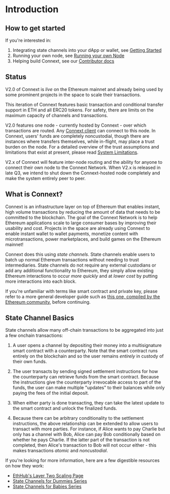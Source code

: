 # Introduction

## How to get started

If you're interested in:
1. Integrating state channels into your dApp or wallet, see [Getting Started](../userDocumentation/quickStart)
2. Running your own node, see [Running your own Node](../nodeDocumentation/runNode.md)
3. Helping build Connext, see our [Contributor docs](../contributorDocumentation/CONTRIBUTING.md)

## Status

V2.0 of Connext is *live* on the Ethereum mainnet and already being used by some prominent projects in the space to scale their transactions.

This iteration of Connext features basic transaction and conditional transfer support in ETH and all ERC20 tokens. For safety, there are limits on the maximum capacity of channels and transactions. 

V2.0 features one node - currently hosted by Connext - over which transactions are routed. Any [Connext client](../userDocumentation/clientAPI.md) can connect to this node. In Connext, users' funds are completely noncustodial, though there are instances where transfers themselves, while in-flight, may place a trust burden on the node. For a detailed overview of the trust assumptions and limitations that exist at present, please read [System Limitations](../userDocumentation/limitations.md).

V2.x of Connext will feature inter-node routing and the ability for anyone to connect their own node to the Connext Network. When V2.x is released in late Q3, we intend to shut down the Connext-hosted node completely and make the system entirely peer to peer.


## What is Connext?

Connext is an infrastructure layer on top of Ethereum that enables instant, high volume transactions by reducing the amount of data that needs to be committed to the blockchain. The goal of the Connext Network is to help Ethereum applications scale to large consumer bases by improving their usability and cost. Projects in the space are already using Connext to enable instant wallet to wallet payments, monetize content with microtransactions, power marketplaces, and build games on the Ethereum mainnet!

Connext does this using *state channels*. State channels enable users to batch up normal Ethereum transactions without needing to trust intermediaries. State channels do not require any external custodians or add any additional functionality to Ethereum, they simply allow existing Ethereum interactions to occur *more quickly* and at *lower cost* by putting more interactions into each block.

If you're unfamiliar with terms like smart contract and private key, please refer to a more general developer guide such as [this one, compiled by the Ethereum community](https://github.com/ethereum/wiki/wiki/Ethereum-Development-Tutorial), before continuing.


## State Channel Basics

State channels allow many off-chain transactions to be aggregated into just a few onchain transactions:

1. A user opens a channel by depositing their money into a multisignature smart contract with a counterparty. Note that the smart contract runs entirely on the blockchain and so the user remains *entirely* in custody of their own funds.

2. The user transacts by sending signed settlement instructions for how the counterparty can retrieve funds from the smart contract. Because the instructions give the counterparty irrevocable access to part of the funds, the user can make multiple "updates" to their balances while only paying the fees of the initial deposit.

3. When either party is done transacting, they can take the latest update to the smart contract and unlock the finalized funds.

4. Because there can be arbitrary conditionality to the settlement instructions, the above relationship can be extended to allow users to transact with more parties. For instance, if Alice wants to pay Charlie but only has a channel with Bob, Alice can pay Bob conditionally based on whether he pays Charlie. If the latter part of the transaction is not completed, then Alice's transaction to Bob will not occur either - this makes transactions *atomic* and *noncustodial*.

If you're looking for more information, here are a few digestible resources on how they work:

* [EthHub's Layer Two Scaling Page](https://docs.ethhub.io/ethereum-roadmap/layer-2-scaling/state-channels/)
* [State Channels for Dummies Series](https://medium.com/blockchannel/counterfactual-for-dummies-part-1-8ff164f78540)
* [State Channels for Babies Series](https://medium.com/connext/state-channels-for-babies-c39a8001d9af)

